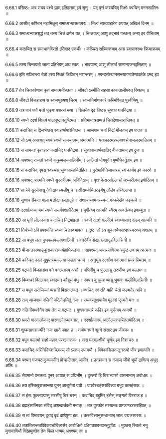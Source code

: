 6.66.1
वसिष्ठः:
अत्र राघव वक्ष्ये ऽहम् इतिहासम् इमं शृणु ।
यद् वृत्तं कस्यचिद् भिक्षोः क्वचिन् मननशालिनः ॥


6.66.2
आसीत् कश्चिन् महाभिक्षुस् समाध्यभ्यासतत्परः ।
नित्यं स्वव्यवहारेण क्षपयन्न् अखिलं दिनम् ॥


6.66.3
समाध्यभ्यासशुद्धं तत् तस्य चित्तं क्षणेन यत् ।
चिन्तयत्य् आशु तद्भावं गच्छत्य् अम्ब्व् इव वीचिताम् ॥


6.66.4
कदाचित् स समाधानविरतो ऽतिष्ठद् एकधीः ।
कञ्चित् सञ्चिन्तयाम् आस स्वासनस्थः क्रियाक्रमम् ॥


6.66.5
तस्य चिन्तयतो जाता प्रतिभेयम् अथ स्वतः ।
भावयाम्य् आशु लीलार्थं सामान्यजनवृत्तिताम् ॥


6.66.6
इति सञ्चिन्त्य चेतो ऽस्य स्थितं किञ्चिन् नरान्तरम् ।
स्पन्दसंस्थानसन्त्यागमात्रेणावर्तके ऽम्ब्व् इव ॥


6.66.7
तेन चित्तनरेणाथ कृतं नामात्मनीच्छया ।
जीवटो ऽस्मीति सहसा काकतालीयवत् स्थितम् ॥


6.66.8
जीवटो विजहाराथ स स्वप्नपुरुषश् चिरम् ।
स्वप्ननिर्माणनगरे कस्मिंश्चित् पुरवीथिषु ॥


6.66.9
तत्र पानं पपौ मत्तो भृङ्गः पद्मरसं यथा ।
शिलयेव दृढं पिष्टस् सुष्वाप घननिद्रया ॥


6.66.10
स्वप्ने ददर्श विप्रत्वं पाठानुष्ठानतुष्टिमत् ।
प्रतिभामात्रसम्पन्नं चित्तदेशान्तराप्तिवत् ॥


6.66.11
कदाचित् स द्विजश्रेष्ठस् स्वाहर्व्यापारनिष्ठया ।
आजगाम घनां निद्रां बीजताम् इव पादपः ॥


6.66.12
सो ऽप्य् अपश्यत् स्वयं स्वप्ने सामन्तत्वम् अथात्मनि ।
पताकारथहस्त्यश्वसेनाजलदमालितम् ॥


6.66.13
स सामन्तः कृताहारः कदाचिद् घननिद्रया ।
सुष्वापान्तर्व्यवहृतिर् बीजतायाम् इव द्रुमः ॥


6.66.14
अपश्यद् राजतां स्वप्ने ककुब्वलयमालिनीम् ।
लालितां भोगपूगेन पुष्पौघेनर्तुताम् इव ॥


6.66.15
स कदाचिन् नृपस् स्वस्थस् सुष्वापास्तमितेहितः ।
पुरोभाविनिजाचारस् स्वं कार्यम् इव कारणे ॥


6.66.16
अपश्यद् आत्मनि स्वप्ने सुरस्त्रीत्वम् अनिन्दितम् ।
वृक्षः केसरसोल्लासो मञ्जरीत्वम् इवोदितम् ॥


6.66.17
सा रेमे सुरसेनासु देवोद्यानस्थलीषु च ।
क्षीराम्भोधितरङ्गेषु लोलेव हरिवल्लभा ॥


6.66.18
सुष्वाप सैकदा बाला मत्तोद्यानलतागृहे ।
संशान्तस्वमनस्स्पन्दं गन्धलेखेव पङ्कजे ॥


6.66.19
ददर्शात्मन्य् अथ स्वप्ने संसर्गवशतोदितम् ।
मृगीत्वम् आत्मनि स्वैरम् आवर्तत्वम् इवाम्बुता ॥


6.66.20
सा मृगी लोलनयना कदाचिन् निद्रयाहृता ।
स्वप्ने ददर्श वल्लीत्वं स्वाभ्यासाद् रूढम् आत्मनि ॥


6.66.21
तिर्यञ्चो ऽपि प्रपश्यन्ति स्वप्नं चित्तस्वभावतः ।
दृष्टान्तो ऽत्र शुकाश्वेभसञ्ज्ञास्मरणम् अक्षतम् ॥


6.66.22
सा बभूव लता पुष्पफलपल्लवशालिनी ।
वनदेवीवनोद्यानलतागृहविलासिनी ॥


6.66.23
बीजान्तस्स्थाङ्कुराकाररूपयेहाधिरूढया ।
सापश्यद् अन्तस्संवित्त्या स्फुटं लवनम् आत्मनः ॥


6.66.24
कञ्चित् कालं सुषुप्तस्थकलया जडतां घनम् ।
अनुभूय ददर्शाथ स्वात्मानं भ्रमरं स्थितम् ॥


6.66.25
षट्पदो विजहाराथ वने वनलतास्व् असौ ।
पद्मिनीषु च फुल्लासु तरुणीष्व् इव वल्लभः ॥


6.66.26
बिम्बाधरं विदलयन् स्वादयन् कौसुमं मधु ।
स्वपन् कुसुमशय्यासु भुक्त्वा वल्लीविलासिनीः ॥


6.66.27
स बभूव सरोजिन्यां व्यसनी बिसनालवत् ।
क्वचिद् एव रतिं याति चेतो जडमतेर् अपि ॥


6.66.28
ताम् आजगाम नलिनीं परिलोडयितुं गजः ।
रम्यवस्तुक्षयायैव मूढानां जृम्भते मनः ॥


6.66.29
नलिनीमथनेनैव समं तेन स षट्पदः ।
गुणवत्तान्तरे रूढिर् इव चूर्णत्वम् आययौ ॥


6.66.30
भ्रमरो वारणालोकाद् वारणालोकभावनात् ।
ददर्शात्मानम् आलोलमत्तहस्तितयोदितम् ॥


6.66.31
शुष्कसागरगम्भीरे गजः खाते पपात ह ।
तमोघनघने शून्ये संसार इव जीवकः ॥


6.66.32
बभूव वल्लभो राज्ञो महान् परबलान्तकः ।
सदा मदबलक्षीवो घूर्णन्न् इव निशाचरः ॥


6.66.33
कदाचिद् अरिनिस्त्रिंशच्छिन्नस् सो ऽस्तम् उपाययौ ।
विवेकासिलतालूनरूपो जीव इवात्मनि ॥


6.66.34
पश्यन् गजघटाकुम्भमणीन् प्रोच्छलितान् अलीन् ।
उत्क्रामन् स गजाज् जीवो भूयो द्रागित्य् अभूद् अलिः ॥


6.66.35
सेवमानो वनलताः पुनर् आयात् स पद्मिनीम् ।
दुस्तरो हि चिराभ्यासो वासनानाम् अबोधतः ॥


6.66.36
तत्र हस्तिखुराक्रान्त्या पुनर् आचूर्णतां ययौ ।
पार्श्वस्थहंससंवित्त्या बभूव कलहंसकः ॥


6.66.37
स हंसः फुल्लपद्मासु सरसीषु चिरं चरन् ।
कदाचिद् बहुभिर् हंसैस् सङ्गतो विरराज ह ॥


6.66.38
ब्रह्महंसात्मिका संविद् अशब्दार्थवती मनाक् ।
तत्र पुस्फोर तस्यान्तः प्राग्जाण्डरसबर्हिवत् ॥


6.66.39
स तां विभावयन् दूराद् दृढं दाशेषुणा हतः ।
तत्संवित्त्यनुसन्धानाज् जातः पद्मजसारसः ॥


6.66.40
तत्रातिसन्ततविवेकवचोविलासैर् आबोधितो ऽधिगतपावनवस्तुदृष्टिः ।
मुक्तस् स्थितो ननु युगान्तविधौ विदेहमुक्तेन तेन किल भाव्यम् अवश्यम् एव ॥

